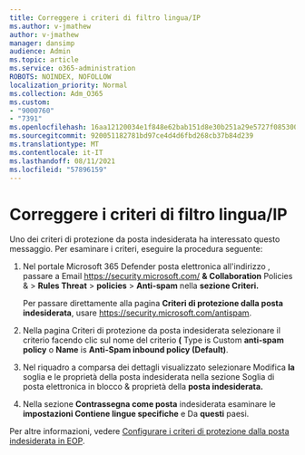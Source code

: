 ```yaml
---
title: Correggere i criteri di filtro lingua/IP
ms.author: v-jmathew
author: v-jmathew
manager: dansimp
audience: Admin
ms.topic: article
ms.service: o365-administration
ROBOTS: NOINDEX, NOFOLLOW
localization_priority: Normal
ms.collection: Adm_O365
ms.custom:
- "9000760"
- "7391"
ms.openlocfilehash: 16aa12120034e1f848e62bab151d8e30b251a29e5727f085300d74ca7b49ca52
ms.sourcegitcommit: 920051182781bd97ce4d4d6fbd268cb37b84d239
ms.translationtype: MT
ms.contentlocale: it-IT
ms.lasthandoff: 08/11/2021
ms.locfileid: "57896159"
---
```

# <a name="fix-languageip-filter-policy"></a>Correggere i criteri di filtro lingua/IP

Uno dei criteri di protezione da posta indesiderata ha interessato questo messaggio. Per esaminare i criteri, eseguire la procedura seguente:

1. Nel portale Microsoft 365 Defender posta elettronica all'indirizzo , passare a Email <https://security.microsoft.com/> **& Collaboration** Policies & \> **Rules Threat** \> **policies** \> **Anti-spam** nella **sezione Criteri.**

   Per passare direttamente alla pagina **Criteri di protezione dalla posta indesiderata**, usare <https://security.microsoft.com/antispam>.

2. Nella pagina Criteri di protezione da posta indesiderata selezionare il criterio facendo clic sul nome del criterio **(** Type is Custom **anti-spam** **policy** o **Name** is **Anti-Spam inbound policy (Default)**.
3. Nel riquadro a comparsa dei dettagli visualizzato selezionare Modifica **la** soglia e le proprietà della posta indesiderata nella sezione Soglia di posta elettronica in blocco & proprietà della **posta indesiderata.**
4. Nella sezione **Contrassegna come posta** indesiderata esaminare le **impostazioni Contiene lingue specifiche** e Da **questi** paesi.

Per altre informazioni, vedere [Configurare i criteri di protezione dalla posta indesiderata in EOP](https://docs.microsoft.com/microsoft-365/security/office-365-security/configure-your-spam-filter-policies).
